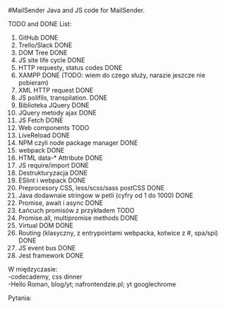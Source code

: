 #MailSender
Java and JS code for MailSender.

TODO and DONE List:
1. GitHub DONE 
2. Trello/Slack DONE 
3. DOM Tree DONE 
4. JS site life cycle DONE 
5. HTTP requesty, status codes DONE 
6. XAMPP DONE (TODO: wiem do czego służy, narazie jeszcze nie pobieram)
7. XML HTTP request DONE 
8. JS polifils, transpilation. DONE 
9. Biblioteka JQuery DONE 
10. JQuery metody ajax DONE 
11. JS Fetch DONE
12. Web components TODO
13. LiveReload DONE 
14. NPM czyli node package manager DONE
15. webpack DONE
16. HTML data-* Attribute DONE
17. JS require/import DONE
18. Destrukturyzacja DONE 
19. ESlint i webpack DONE
20. Preprocesory CSS, less/scss/sass postCSS DONE
21. Java dodawnaie stringow w petli (cyfry od 1 do 1000) DONE
22. Promise, await i async DONE
23. Łańcuch promisów z przykładem TODO
24. Promise.all, multipromise methods DONE 
25. Virtual DOM DONE
26. Routing (klasyczny, z entrypointami webpacka, kotwice z #, spa/spi) DONE
27. JS event bus DONE
28. Jest framework DONE

W międzyczasie:  
-codecademy, css dinner  
-Hello Roman, blog/yt; nafrontendzie.pl; yt googlechrome

Pytania: